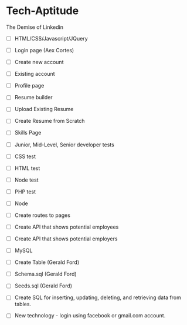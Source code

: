 # Tech-Aptitude
The Demise of Linkedin


- [ ] HTML/CSS/Javascript/JQuery
- [ ] Login page (Aex Cortes)
- [ ] Create new account
- [ ] Existing account
- [ ] Profile page
- [ ] Resume builder
- [ ] Upload Existing Resume
- [ ] Create Resume from Scratch
- [ ] Skills Page
- [ ] Junior, Mid-Level, Senior developer tests
- [ ] CSS test
- [ ] HTML test
- [ ] Node test
- [ ] PHP test

- [ ] Node
- [ ] Create routes to pages  
- [ ] Create API that shows potential employees
- [ ] Create API that shows potential employers

- [ ] MySQL
- [ ] Create Table  (Gerald Ford)
- [ ] Schema.sql    (Gerald Ford)
- [ ] Seeds.sql     (Gerald Ford)
- [ ] Create SQL for inserting, updating, deleting, and retrieving data from tables.

- [ ] New technology - login using facebook or gmail.com account.
